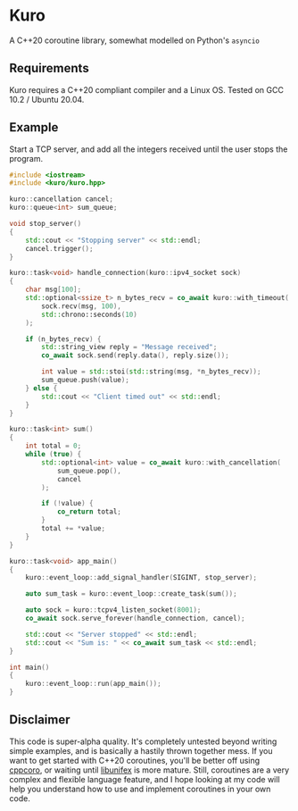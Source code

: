 # Kuro

A C++20 coroutine library, somewhat modelled on Python's `asyncio`

## Requirements

Kuro requires a C++20 compliant compiler and a Linux OS. Tested on GCC 10.2 / Ubuntu 20.04.

## Example

Start a TCP server, and add all the integers received until the user stops the program.

```cpp
#include <iostream>
#include <kuro/kuro.hpp>

kuro::cancellation cancel;
kuro::queue<int> sum_queue;

void stop_server()
{
    std::cout << "Stopping server" << std::endl;
    cancel.trigger();
}

kuro::task<void> handle_connection(kuro::ipv4_socket sock)
{
    char msg[100];
    std::optional<ssize_t> n_bytes_recv = co_await kuro::with_timeout(
        sock.recv(msg, 100), 
        std::chrono::seconds(10)
    );

    if (n_bytes_recv) {
        std::string_view reply = "Message received";
        co_await sock.send(reply.data(), reply.size());

        int value = std::stoi(std::string(msg, *n_bytes_recv));
        sum_queue.push(value);
    } else {
        std::cout << "Client timed out" << std::endl;
    }
}

kuro::task<int> sum()
{
    int total = 0;
    while (true) {
        std::optional<int> value = co_await kuro::with_cancellation(
            sum_queue.pop(),
            cancel
        );

        if (!value) {
            co_return total;
        }
        total += *value;
    }
}

kuro::task<void> app_main()
{
    kuro::event_loop::add_signal_handler(SIGINT, stop_server);

    auto sum_task = kuro::event_loop::create_task(sum());

    auto sock = kuro::tcpv4_listen_socket(8001);
    co_await sock.serve_forever(handle_connection, cancel);

    std::cout << "Server stopped" << std::endl;
    std::cout << "Sum is: " << co_await sum_task << std::endl;
}

int main()
{
    kuro::event_loop::run(app_main());
}
```

## Disclaimer

This code is super-alpha quality. It's completely untested beyond writing simple examples, and is basically a hastily thrown together mess. If you want to get started with C++20 coroutines, you'll be better off using [cppcoro](https://github.com/lewissbaker/cppcoro), or waiting until [libunifex](https://github.com/facebookexperimental/libunifex) is more mature. Still, coroutines are a very complex and flexible language feature, and I hope looking at my code will help you understand how to use and implement coroutines in your own code.